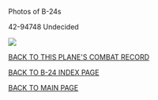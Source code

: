
Photos of B-24s






 




42-94748 Undecided  

![](42-94748.jpg)  
  

[BACK TO THIS PLANE'S COMBAT RECORD](../b24s/42-94748.md)  

[BACK TO B-24 INDEX PAGE](../000b24s.md)  

[BACK TO MAIN PAGE](../index.md)


